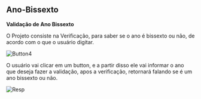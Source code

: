 ## Ano-Bissexto
**Validação de Ano Bissexto**

O Projeto consiste na Verificação, para saber se o ano é bissexto ou não, de acordo com o que o usuário digitar.


![Button4](https://user-images.githubusercontent.com/102826415/161324162-4e86b3ed-f99f-4e75-a15d-db70c56df2b5.PNG)



O usuário vai clicar em um button, e a partir disso ele vai informar o ano que deseja fazer a validação, apos a verificação, retornará falando se é um ano bissexto ou não.

![Resp](https://user-images.githubusercontent.com/102826415/161323635-fc59a833-71ae-4230-846d-99a62d92d43d.PNG)
